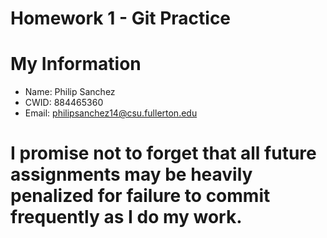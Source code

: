 # Homework 1 - Git Practice

# My Information

* Name: Philip Sanchez
* CWID: 884465360
* Email: philipsanchez14@csu.fullerton.edu

# I promise not to forget that all future assignments may be heavily penalized for failure to commit frequently as I do my work.  

